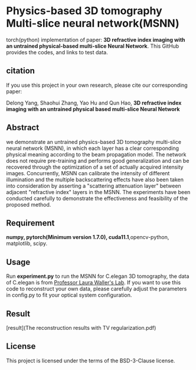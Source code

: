 # Physics-based 3D tomography Multi-slice neural network(MSNN)

torch(python) implementation of paper: **3D refractive index imaging with an untrained physical-based multi-slice Neural Network**. This GitHub provides the codes, and links to test data.

## citation

If you use this project in your own research, please cite our corresponding paper:

Delong Yang, Shaohui Zhang, Yao Hu and Qun Hao, **3D refractive index imaging with an untrained physical based multi-slice Neural Network**

## Abstract

we demonstrate an untrained physics-based 3D tomography multi-slice neural network (MSNN), in which each layer has a clear corresponding physical meaning according to the beam propagation model.
The network does not require pre-training and performs good generalization and can be recovered through the optimization of a set of actually acquired intensity images.
Concurrently, MSNN can calibrate the intensity of different illumination and the multiple backscattering effects have also been taken into consideration by asserting a "scattering attenuation layer" between adjacent "refractive index" layers in the MSNN. The experiments have been conducted carefully to demonstrate the effectiveness and feasibility of the proposed method.

## Requirement 

**numpy, pytorch(Minimum version 1.7.0), cuda11.1**,opencv-python, matplotlib, scipy.

## Usage

Run **experiment.py** to run the MSNN for C.elegan 3D tomography, the data of C.elegan is from  [Professor Laura Waller's Lab](https://drive.google.com/drive/folders/19eQCMjTtiK8N1f1nGtXlfXkEa8qL6kDl). If you want to use this code to reconstruct your own data, please carefully adjust the parameters in config.py to fit your optical system configuration. 

## Result

[result](The reconstruction results with TV regularization.pdf)

## License

This project is licensed under the terms of the BSD-3-Clause license.